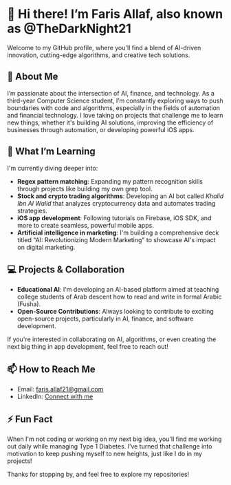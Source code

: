 # 👋 Hi there! I’m Faris Allaf, also known as @TheDarkNight21

Welcome to my GitHub profile, where you'll find a blend of AI-driven innovation, cutting-edge algorithms, and creative tech solutions.

## 👀 About Me
I’m passionate about the intersection of AI, finance, and technology. As a third-year Computer Science student, I’m constantly exploring ways to push boundaries with code and algorithms, especially in the fields of automation and financial technology. I love taking on projects that challenge me to learn new things, whether it's building AI solutions, improving the efficiency of businesses through automation, or developing powerful iOS apps.

## 🌱 What I’m Learning
I'm currently diving deeper into:
- **Regex pattern matching**: Expanding my pattern recognition skills through projects like building my own grep tool.
- **Stock and crypto trading algorithms**: Developing an AI bot called *Khalid Ibn Al Walid* that analyzes cryptocurrency data and automates trading strategies.
- **iOS app development**: Following tutorials on Firebase, iOS SDK, and more to create seamless, powerful mobile apps.
- **Artificial intelligence in marketing**: I'm building a comprehensive deck titled "AI: Revolutionizing Modern Marketing" to showcase AI's impact on digital marketing.

## 💻 Projects & Collaboration
- **Educational AI**: I'm developing an AI-based platform aimed at teaching college students of Arab descent how to read and write in formal Arabic (Fusha).
- **Open-Source Contributions**: Always looking to contribute to exciting open-source projects, particularly in AI, finance, and software development.

If you're interested in collaborating on AI, algorithms, or even creating the next big thing in app development, feel free to reach out!

## 📫 How to Reach Me
- Email: faris.allaf21@gmail.com
- LinkedIn: [Connect with me](https://www.linkedin.com/in/farisallaf)

## ⚡ Fun Fact
When I'm not coding or working on my next big idea, you'll find me working out daily while managing Type 1 Diabetes. I’ve turned that challenge into motivation to keep pushing myself to new heights, just like I do in my projects!

Thanks for stopping by, and feel free to explore my repositories!

<!---
TheDarkNight21/TheDarkNight21 is a ✨ special ✨ repository because its `README.md` (this file) appears on your GitHub profile.
You can click the Preview link to take a look at your changes.
--->
